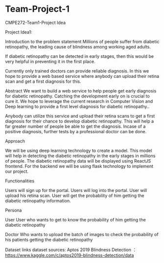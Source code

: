 # Team-Project-1

CMPE272-Team1-Project Idea


Project Idea1:


Introduction to the problem statement
Millions of people suffer from diabetic retinopathy, the leading cause of blindness among working aged adults.

If diabetic retinopathy can be detected in early stages, then this would be very helpful in preventing it in the first place.

Currently only trained doctors can provide reliable diagnosis. In this we hope to provide a web based service where anybody can upload their retina scan and get a first diagnosis for this.

Abstract
We want to build a web service to help people get early diagnosis for diabetic retinopathy. Catching the development early on is crucial to cure it. We hope to leverage the current research in Computer Vision and Deep learning to provide a first level diagnosis for diabetic retinopathy..

Anybody can utilize this service and upload their retina scans to get a first diagnosis for their chance to develop diabetic retinopathy. This will help a far greater number of people be able to get the diagnosis. Incase of a positive diagnosis, further tests by a professional doctor can be done.

Approach

We will be using deep learning technology to create a model. This model will help in detecting the diabetic retinopathy in the early stages in millions of people. The diabetic retinopathy data will be displayed using ReactJS frontend. For the backend we will be using flask technology to implement our project.


Functionalities


Users will sign up for the portal.
Users  will log into the portal.
User will upload his retina scan.
User will get the probability of him getting the diabetic retinopathy information.


Persona

User
User who wants to get to know the probability of him getting the diabetic retinopathy 

Doctor 
Who wants to upload the batch of images to check the probability of his patients getting the diabetic retinopathy 


Dataset links
dataset sources: Aptos 2019 Blindness Detection ：
https://www.kaggle.com/c/aptos2019-blindness-detection/data





